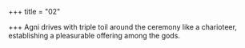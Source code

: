 +++
title = "02"

+++
Agni drives with triple toil around the ceremony like a charioteer, establishing a pleasurable offering among the gods.  
